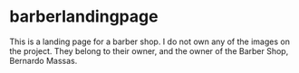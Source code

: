 # barberlandingpage
This is a landing page for a barber shop.
I do not own any of the images on the project. They belong to their owner, and the owner of the Barber Shop, Bernardo Massas.
